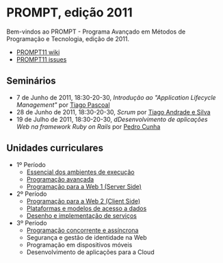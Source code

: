# PROMPT, edição 2011 #

Bem-vindos ao PROMPT - Programa Avançado em Métodos de Programação e Tecnologia, edição de 2011.

 * [PROMPT11 wiki](https://github.com/CCISEL/PROMPT11/wiki)
 * [PROMPT11 issues](https://github.com/ccisel/PROMPT11/issues)

## Seminários ##

 * 7 de Junho de 2011, 18:30-20-30, _Introdução ao "Application Lifecycle Management"_ por [Tiago Pascoal](http://pt.linkedin.com/in/tiagopascoal)
 * 28 de Junho de 2011, 18:30-20-30, _Scrum_ por [Tiago Andrade e Silva](http://pt.linkedin.com/in/tiagonmas)
 * 19 de Julho de 2011, 18:30-20-30, _dDesenvolvimento de aplicações Web na framework Ruby on Rails_ por [Pedro Cunha](http://www.linkedin.com/in/pedroeduardocunha)

## Unidades curriculares ##
 * 1º Período
   * [Essencial dos ambientes de execução](https://github.com/CCISEL/PROMPT11-01-VMEssentials/)
   * [Programação avançada](https://github.com/CCISEL/PROMPT11-02-AdvancedProgramming/)
   * [Programação para a Web 1 (Server Side)](https://github.com/CCISEL/PROMPT11-03-WebApplications)
 * 2º Período
   * [Programação para a Web 2 (Client Side)](https://github.com/CCISEL/PROMPT11-04-WebClient)
   * [Plataformas e modelos de acesso a dados](https://github.com/CCISEL/PROMPT11-05-DataAccess)
   * [Desenho e implementação de serviços](https://github.com/CCISEL/PROMPT11-06-Services)
 * 3º Período
   * [Programação concorrente e assíncrona](https://github.com/CCISEL/PROMPT11-07-ConcurrentProgramming)
   * Segurança e gestão de identidade na Web
   * Programação em dispositivos móveis
   * Desenvolvimento de aplicações para a Cloud